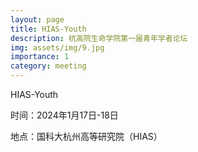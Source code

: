 ```yaml
---
layout: page
title: HIAS-Youth
description: 杭高院生命学院第一届青年学者论坛
img: assets/img/9.jpg
importance: 1
category: meeting
---
```


HIAS-Youth

时间：2024年1月17日-18日

地点：国科大杭州高等研究院（HIAS）